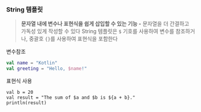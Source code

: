 ### String 템플릿

> **문자열 내에 변수나 표현식을 쉽게 삽입할 수 있는 기능
     -** 문자열을 더 간결하고 가독성 있게 작성할 수 있다
String 템플릿은 `$` 기호를 사용하여 변수를 참조하거나, 중괄호 `{}`를 사용하여 표현식을 포함한다
> 

변수참조

```kotlin
val name = "Kotlin"
val greeting = "Hello, $name!"
```

표현식 사용

```val a = 10
val b = 20
val result = "The sum of $a and $b is ${a + b}."
println(result)
```
